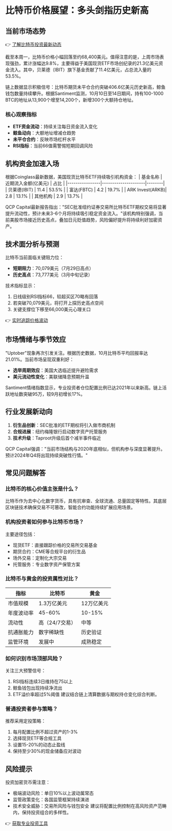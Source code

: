 # 比特币价格展望：多头剑指历史新高

## 当前市场态势
👉 [了解比特币投资最新动态](https://bit.ly/okx_welcome)

截至本周一，比特币价格小幅回落至约68,400美元。值得注意的是，上周市场表现强劲，累计涨幅达9.8%，主要得益于美国现货ETF市场创纪录的21.3亿美元资金流入。其中，贝莱德（IBIT）旗下基金贡献了11.4亿美元，占总流入量的53.5%。

链上数据显示积极信号：比特币期货未平仓合约突破406.6亿美元历史新高，鲸鱼钱包数量持续攀升。根据Santiment监测，10月10日至14日期间，持有100-1000 BTC的地址从13,900个增至14,200个，新增300个大额持仓地址。

### 核心观察指标
- **ETF资金流动**：持续关注每日资金流入变化
- **鲸鱼动向**：大额地址增减仓趋势
- **未平仓合约**：反映市场杠杆水平
- **RSI指标**：当前66值需警惕短期回调风险

## 机构资金加速入场
根据Coinglass最新数据，美国现货比特币ETF持续吸引机构资金：
| 基金名称       | 近期流入金额(亿美元) | 占比   |
|----------------|---------------------|--------|
| 贝莱德(IBIT)   | 11.4                | 53.5%  |
| 富达(FBTC)     | 4.2                 | 19.7%  |
| ARK Invest(ARKB)| 2.8                 | 13.1%  |
| 其他机构       | 2.9                 | 13.7%  |

QCP Capital最新报告指出："SEC批准纽约证券交易所比特币ETF期权交易将显著提升流动性，预计未来3-6个月将持续吸引稳定资金流入。"该机构特别强调，当前美股市场接近历史高点，叠加日元贬值趋势，风险偏好提升将持续利好加密资产。

## 技术面分析与预测
比特币当前面临关键阻力位：
- **短期阻力**：70,079美元（7月29日高点）
- **历史高点**：73,777美元（3月中旬记录）

技术指标显示：
1. 日线级别RSI指标66，较超买区70略有回落
2. 若突破70,079美元，将打开上探历史高点空间
3. 关键支撑位下移至66,000美元心理关口

👉 [实时追踪价格波动](https://bit.ly/okx_welcome)

## 市场情绪与季节效应
"Uptober"现象再次引发关注。根据历史数据，10月比特币平均回报率达21.01%。当前市场呈现双重利好：
- **选举周期效应**：美国大选临近提升避险需求
- **美元流动性变化**：美联储降息预期升温

Santiment情绪指数显示，专业投资者仓位配置比例已达2021年以来新高。链上活跃地址数突破95万，较9月初增长17%。

## 行业发展新动向
1. **衍生品创新**：SEC批准的ETF期权将引入做市商机制
2. **合规进展**：纽约梅隆银行启动数字资产托管服务
3. **技术升级**：Taproot升级后首个减半事件临近

QCP Capital强调："当前市场结构与2020年底相似，但机构参与深度显著提升。预计2024年Q4将出现持续突破性行情。"

## 常见问题解答

### 比特币的核心价值主张是什么？
比特币作为去中心化数字货币，具有抗审查、全球流通、总量固定等特性。其底层区块链技术确保交易不可篡改，智能合约功能持续扩展应用场景。

### 机构投资者如何参与比特币市场？
主要途径包括：
- 现货ETF：直接跟踪价格的交易所交易基金
- 期货合约：CME等合规平台的衍生品
- 场外交易：定制化大宗交易
- 托管服务：专业数字资产保管方案

### 比特币与黄金的投资属性对比？
| 指标         | 比特币         | 黄金          |
|--------------|----------------|---------------|
| 市值规模     | 1.3万亿美元    | 12万亿美元    |
| 年度波动率   | 45-60%         | 10-15%        |
| 流动性       | 高（24/7交易） | 中等          |
| 抗通胀能力   | 数字稀缺性     | 历史验证      |
| 监管环境     | 发展中         | 成熟稳定      |

### 如何识别市场顶部风险？
关注三大预警信号：
1. RSI指标连续3日维持在75以上
2. 鲸鱼钱包出现持续净流出
3. ETF溢价率超过5%阈值
建议结合链上清算数据与期权持仓变化综合判断。

### 普通投资者参与策略？
推荐采用定投策略：
1. 每月配置比例不超过资产的1-3%
2. 选择现货ETF等合规工具
3. 设置15-20%的动态止盈线
4. 保持至少30%的现金储备应对波动

## 风险提示
投资加密货币需注意：
- 极端波动风险：单日10%以上波动属常态
- 监管政策变化：各国监管框架持续演进
- 技术安全威胁：交易所风险与钱包安全
建议将配置比例控制在高风险资产范畴内，保持投资组合的多样性。

👉 [获取专业投资工具](https://bit.ly/okx_welcome)